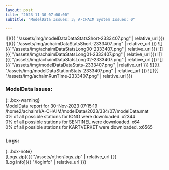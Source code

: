 ```yaml
---
layout: post
title: "2023-11-30 07:00:00"
subtitle: "ModelData Issues: 3; A-CHAIM System Issues: 0"

---
```


![]({{ "/assets/img/modelDataDataStatsShort-2333407.png" | relative_url }})
![]({{ "/assets/img/achaimDataStatsShort-2333407.png" | relative_url }})
![]({{ "/assets/img/achaimDataStatsLong00-2333407.png" | relative_url }})
![]({{ "/assets/img/achaimDataStatsLong01-2333407.png" | relative_url }})
![]({{ "/assets/img/achaimDataStatsLong02-2333407.png" | relative_url }})
![]({{ "/assets/img/modelDataDataStats-2333407.png" | relative_url }})
![]({{ "/assets/img/modelDataStationStats-2333407.png" | relative_url }})
![]({{ "/assets/img/achaimRunTime-2333407.png" | relative_url }})


### ModelData Issues:  
  
{: .box-warning}  
 ModelData report for 30-Nov-2023 07:15:19   
 /home2/achaim1/A-CHAIM/modelData/2023/334/07/modelData.mat   
 0% of all possible stations for IONO were downloaded. x2344   
 0% of all possible stations for SENTINEL were downloaded. x64   
 0% of all possible stations for KARTVERKET were downloaded. x6565   
  


### Logs:  
  
{: .box-note}  
[Logs.zip]({{ "/assets/other/logs.zip" | relative_url }})  
[Log Info]({{ "/logInfo" | relative_url }})  
